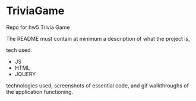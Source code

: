 # TriviaGame
Repo for hw5 Trivia Game


The README must contain at minimum a description of what the project is,

tech used:
  
  * JS
  * HTML
  * JQUERY
  
    
  technologies used, screenshots of essential code, and gif walkthroughs of the application functioning. 
